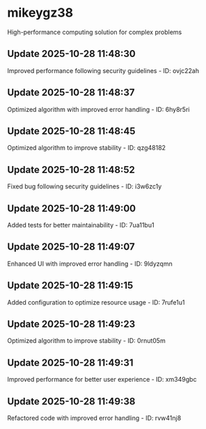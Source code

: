 # mikeygz38
High-performance computing solution for complex problems

## Update 2025-10-28 11:48:30
Improved performance following security guidelines - ID: ovjc22ah


## Update 2025-10-28 11:48:37
Optimized algorithm with improved error handling - ID: 6hy8r5ri


## Update 2025-10-28 11:48:45
Optimized algorithm to improve stability - ID: qzg48182


## Update 2025-10-28 11:48:52
Fixed bug following security guidelines - ID: i3w6zc1y


## Update 2025-10-28 11:49:00
Added tests for better maintainability - ID: 7ua11bu1


## Update 2025-10-28 11:49:07
Enhanced UI with improved error handling - ID: 9ldyzqmn


## Update 2025-10-28 11:49:15
Added configuration to optimize resource usage - ID: 7rufe1u1


## Update 2025-10-28 11:49:23
Optimized algorithm to improve stability - ID: 0rnut05m


## Update 2025-10-28 11:49:31
Improved performance for better user experience - ID: xm349gbc


## Update 2025-10-28 11:49:38
Refactored code with improved error handling - ID: rvw41nj8

